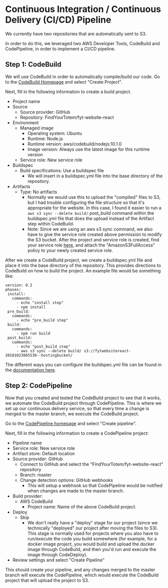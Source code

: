 # Continuous Integration / Continuous Delivery (CI/CD) Pipeline

We currently have two repositories that are automatically sent to S3.

In order to do this, we leveraged two AWS Developer Tools, CodeBuild and CodePipeline, in order to implement a CI/CD pipeline.

## Step 1: CodeBuild

We will use CodeBuild in order to automatically compile/build our code. Go to the [CodeBuild Homepage](https://console.aws.amazon.com/codesuite/codebuild/home) and select "Create Project".

Next, fill in the following information to create a build project.
* Project name
* Source
  * Source provider: GitHub
  * Repository: FindYourTotem/fyt-website-react
* Environment
  * Managed image
    * Operating system: Ubuntu
    * Runtime: Node.js
    * Runtime version: aws/codebuild/nodejs:10.1.0
    * Image version: Always use the latest image for this runtime version
  * Service role: New service role
* Buildspec
  * Build specifications: Use a buildspec file
    * We will insert in a buildspec.yml file into the base directory of the repository.
* Artifacts
  * Type: No artifacts
    * Normally we would use this to upload the "compiled" files to S3, but I had trouble configuring the file structure so that it's appropriate for the website. In this case, I found it easier to run a `aws s3 sync --delete build/` post_build command within the buildspec.yml file that does the upload instead of the Artifact step within CodeBuild.
    * Note: Since we are using an aws s3 sync command, we also have to give the service role created above permission to modify the S3 bucket. After the project and service role is created, find your service role [here](https://console.aws.amazon.com/iam/home?#/roles), and attach the "AmazonS3FullAccess" policy to your newly created service role.

After we create a CodeBuild project, we create a buildspec.yml file and place it into the base directory of the repository. This provides directions to CodeBuild on how to build the project. An example file would be something like:

```
version: 0.2
phases:
 install:
   commands:
     - echo "install step"
     - npm install
 pre_build:
   commands:
     - echo "pre_build step"
 build:
   commands:
     - npm run build
 post_build:
   commands:
     - echo "post_build step"
     - aws s3 sync --delete build/ s3://fytwebsitereact-20181023065530--hostingbucket/
```

The different ways you can configure the buildspec.yml file can be found in the [documentation here](https://docs.aws.amazon.com/codebuild/latest/userguide/build-spec-ref.html).

## Step 2: CodePipeline

Now that you created and tested the CodeBuild project to see that it works, we automate the CodeBuild project through CodePipeline. This is where we set up our continuous delivery service, so that every time a change is merged to the master branch, we execute the CodeBuild project.

Go to the [CodePipeline homepage](https://console.aws.amazon.com/codesuite/codepipeline/pipelines) and select "Create pipeline".

Next, fill in the following information to create a CodePipeline project:

* Pipeline name
* Service role: New service role
* Artifact store: Default location
* Source provider: GitHub
  * Connect to GitHub and select the "FindYourTotem/fyt-website-react" repository
  * Branch: master
  * Change detection options: GitHub webhooks
    * This will setup a webhook so that CodePipeline would be notified when changes are made to the master branch.
* Build provider:
  * AWS CodeBuild
    * Project name: Name of the above CodeBuild project.
* Deploy
  * Skip
    * We don't really have a "deploy" stage for our project (since we technically "deployed" our project after moving the files to S3). This stage is normally used for projects where you also have to run/execute the code you build somewhere (for example, for a docker image project, you would build and upload the docker image through CodeBuild, and then you'd run and execute the image through CodeDeploy).
* Review settings and select "Create Pipeline"

This should create your pipeline, and any changes merged to the master branch will execute the CodePipeline, which would execute the CodeBuild project that will upload the project to S3.

